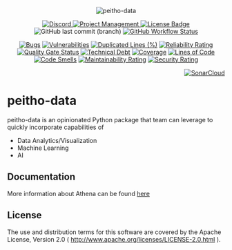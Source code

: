<div align="center">

![peitho-data](https://socialify.git.ci/QubitPi/peitho-data/image?description=1&descriptionEditable=An%20Opinionated%20Python%20Package%20for%20Big%20Data%20Analytics&issues=1&language=1&logo=https%3A%2F%2Fuser-images.githubusercontent.com%2F16126939%2F183281834-f095d400-5b99-449b-8f88-c2eabf77d91b.png&name=1&owner=1&pattern=Circuit%20Board&pulls=1&theme=Light)

[ ![Discord](https://img.shields.io/discord/1005754525942030366?logo=discord&logoColor=white&style=for-the-badge) ](https://discord.com/widget?id=1005754525942030366&theme=dark)
[ ![Project Management](https://img.shields.io/badge/Project%20Management-0052CC?style=for-the-badge&logo=trello&logoColor=white) ](https://trello.com/b/ersqV9rd)
[![License Badge](https://img.shields.io/badge/Apache%202.0-F25910.svg?style=for-the-badge&logo=Apache&logoColor=white) ](https://www.apache.org/licenses/LICENSE-2.0)
![GitHub last commit (branch)](https://img.shields.io/github/last-commit/QubitPi/peitho-data/master?logo=github&style=for-the-badge)
[ ![GitHub Workflow Status](https://img.shields.io/github/workflow/status/QubitPi/peitho-data/Release?logo=github&style=for-the-badge) ](https://github.com/QubitPi/peitho-data/actions/workflows/release.yml)

[![Bugs](https://sonarcloud.io/api/project_badges/measure?project=QubitPi_peitho-data&metric=bugs)](https://sonarcloud.io/summary/new_code?id=QubitPi_peitho-data)
[![Vulnerabilities](https://sonarcloud.io/api/project_badges/measure?project=QubitPi_peitho-data&metric=vulnerabilities)](https://sonarcloud.io/summary/new_code?id=QubitPi_peitho-data)
[![Duplicated Lines (%)](https://sonarcloud.io/api/project_badges/measure?project=QubitPi_peitho-data&metric=duplicated_lines_density)](https://sonarcloud.io/summary/new_code?id=QubitPi_peitho-data)
[![Reliability Rating](https://sonarcloud.io/api/project_badges/measure?project=QubitPi_peitho-data&metric=reliability_rating)](https://sonarcloud.io/summary/new_code?id=QubitPi_peitho-data)
[![Quality Gate Status](https://sonarcloud.io/api/project_badges/measure?project=QubitPi_peitho-data&metric=alert_status)](https://sonarcloud.io/summary/new_code?id=QubitPi_peitho-data)
[![Technical Debt](https://sonarcloud.io/api/project_badges/measure?project=QubitPi_peitho-data&metric=sqale_index)](https://sonarcloud.io/summary/new_code?id=QubitPi_peitho-data)
[![Coverage](https://sonarcloud.io/api/project_badges/measure?project=QubitPi_peitho-data&metric=coverage)](https://sonarcloud.io/summary/new_code?id=QubitPi_peitho-data)
[![Lines of Code](https://sonarcloud.io/api/project_badges/measure?project=QubitPi_peitho-data&metric=ncloc)](https://sonarcloud.io/summary/new_code?id=QubitPi_peitho-data)
[![Code Smells](https://sonarcloud.io/api/project_badges/measure?project=QubitPi_peitho-data&metric=code_smells)](https://sonarcloud.io/summary/new_code?id=QubitPi_peitho-data)
[![Maintainability Rating](https://sonarcloud.io/api/project_badges/measure?project=QubitPi_peitho-data&metric=sqale_rating)](https://sonarcloud.io/summary/new_code?id=QubitPi_peitho-data)
[![Security Rating](https://sonarcloud.io/api/project_badges/measure?project=QubitPi_peitho-data&metric=security_rating)](https://sonarcloud.io/summary/new_code?id=QubitPi_peitho-data)
</div>

<div align="right">

[![SonarCloud](https://sonarcloud.io/images/project_badges/sonarcloud-orange.svg)](https://sonarcloud.io/summary/new_code?id=QubitPi_peitho-data)

</div>

peitho-data
===========

peitho-data is an opinionated Python package that team can leverage to quickly incorporate capabilities of

* Data Analytics/Visualization
* Machine Learning
* AI


Documentation
-------------

More information about Athena can be found [here](https://qubitpi.github.io/athena/)


License
-------

The use and distribution terms for this software are covered by the Apache License, Version 2.0
( http://www.apache.org/licenses/LICENSE-2.0.html ).
